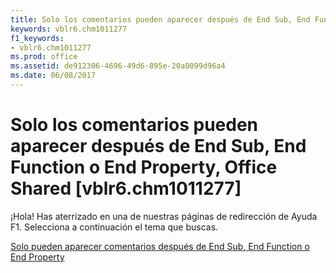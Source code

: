 ```yaml
---
title: Solo los comentarios pueden aparecer después de End Sub, End Function o End Property, Office Shared [vblr6.chm1011277]
keywords: vblr6.chm1011277
f1_keywords:
- vblr6.chm1011277
ms.prod: office
ms.assetid: de912306-4696-49d6-895e-20a0099d96a4
ms.date: 06/08/2017
---
```





# Solo los comentarios pueden aparecer después de End Sub, End Function o End Property, Office Shared [vblr6.chm1011277]

¡Hola! Has aterrizado en una de nuestras páginas de redirección de Ayuda F1. Selecciona a continuación el tema que buscas.


 [Solo pueden aparecer comentarios después de End Sub, End Function o End Property](http://msdn.microsoft.com/library/only-comments-may-appear-after-end-sub-end-function-or-end-property%28Office.15%29.aspx)


